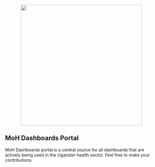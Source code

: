 <p align="center"><a href="https://health.go.ug" target="_blank"><img src="https://en.wikipedia.org/wiki/Coat_of_arms_of_Uganda#/media/File:Coat_of_arms_of_Uganda.svg" width="400"></a></p>



## MoH Dashboards Portal

MoH Dashboards portal is a central source for all dashboards that are actively being used in the Ugandan health sector.
Feel free to make your contributions.
